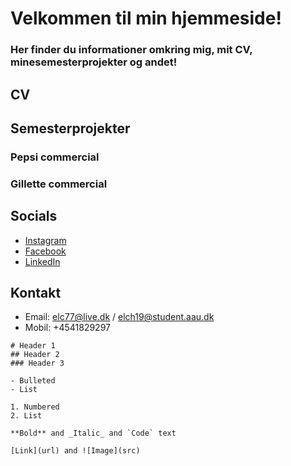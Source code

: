 # Velkommen til min hjemmeside!

### Her finder du informationer omkring mig, mit CV, minesemesterprojekter og andet!


## CV

## Semesterprojekter

### Pepsi commercial
### Gillette commercial

## Socials
- [Instagram](https://www.instagram.com/bivermedv/)
- [Facebook](https://www.facebook.com/emil.christiansen.98/)
- [LinkedIn](https://www.linkedin.com/in/emilchristiansensiv/)


## Kontakt
- Email: elc77@live.dk / elch19@student.aau.dk
- Mobil: +4541829297

```
# Header 1
## Header 2
### Header 3

- Bulleted
- List

1. Numbered
2. List

**Bold** and _Italic_ and `Code` text

[Link](url) and ![Image](src)
```


